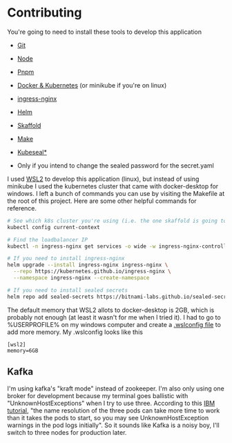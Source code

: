# Contributing 

You're going to need to install these tools to develop this application

- [Git](https://git-scm.com/)

- [Node](https://nodejs.org/en/)

- [Pnpm](https://pnpm.io/)

- [Docker & Kubernetes](https://www.docker.com/products/docker-desktop) (or minikube if you're on linux)

- [ingress-nginx](https://kubernetes.github.io/ingress-nginx/deploy/)

- [Helm](https://helm.sh/docs/intro/install/#helm)

- [Skaffold](https://skaffold.dev/docs/install/)

- [Make](https://stackoverflow.com/questions/32127524/how-to-install-and-use-make-in-windows)

- [Kubeseal*](https://github.com/bitnami-labs/sealed-secrets)

* Only if you intend to change the sealed password for the secret.yaml

I used [WSL2](https://docs.microsoft.com/en-us/windows/wsl/compare-versions) to develop this application (linux), but instead of using minikube I used the kubernetes cluster that came with docker-desktop for windows. I left a bunch of commands you can use by visiting the Makefile at the root of this project. Here are some other helpful commands for reference.

```bash
# See which k8s cluster you're using (i.e. the one skaffold is going to use)
kubectl config current-context 

# Find the loadbalancer IP
kubectl -n ingress-nginx get services -o wide -w ingress-nginx-controller 

# If you need to install ingress-nginx
helm upgrade --install ingress-nginx ingress-nginx \
  --repo https://kubernetes.github.io/ingress-nginx \
  --namespace ingress-nginx --create-namespace

# If you need to install sealed secrets
helm repo add sealed-secrets https://bitnami-labs.github.io/sealed-secrets
```

The default memory that WSL2 allots to docker-desktop is 2GB, which is probably not enough (at least it wasn't for me when I tried it). I had to go to %USERPROFILE% on my windows computer and create a [.wslconfig file](https://docs.microsoft.com/en-us/windows/wsl/wsl-config#configure-global-options-with-wslconfig) to add more memory. My .wslconfig looks like this

```
[wsl2]
memory=6GB 
```

## Kafka

I'm using kafka's "kraft mode" instead of zookeeper. I'm also only using one broker for development because my terminal goes ballistic with "UnknownHostExceptions" when I try to use three. According to this [IBM tutorial](https://developer.ibm.com/tutorials/kafka-in-kubernetes/), "the name resolution of the three pods can take more time to work than it takes the pods to start, so you may see UnknownHostException warnings in the pod logs initially". So it sounds like Kafka is a noisy boy, I'll switch to three nodes for production later.
